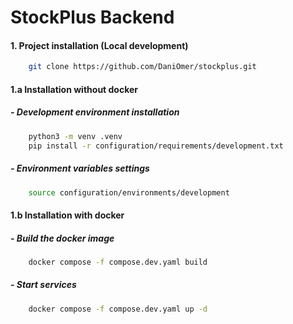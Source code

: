 # StockPlus Backend

#### 1. Project installation (Local development)

```bash
    git clone https://github.com/DaniOmer/stockplus.git
```

#### 1.a Installation without docker

##### - Development environment installation

```bash
    python3 -m venv .venv
    pip install -r configuration/requirements/development.txt
```

##### - Environment variables settings

```bash
    source configuration/environments/development
```

#### 1.b Installation with docker

##### - Build the docker image

```bash
    docker compose -f compose.dev.yaml build
```

##### - Start services

```bash
    docker compose -f compose.dev.yaml up -d
```
